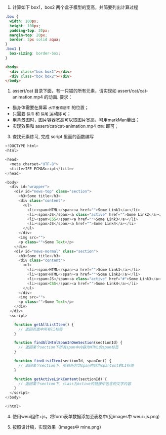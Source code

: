 1. 计算如下 box1，box2 两个盒子模型的宽高，并简要列出计算过程
```css
.box {
  width: 100px;
  height: 100px;
  padding-top: 20px;
  margin-top: 20px;
  border: 2px solid aqua;
}
.box1 {
  box-sizing: border-box;
}
```
```html
<body>
  <div class="box box1"></div>
  <div class="box box2"></div>
</body>
```

1. assert/cat 目录下面，有一只猫的所有元素，请实现如 assert/cat/cat-animation.mp4 的动画.
  要求：

- 猫身体需要在屏幕 `水平垂直居中` 的位置；
- 只需要 `猫爪` 和 `猫尾` 运动即可；
- 用背景图时，图片容器宽高可以取图片宽高，可用markMan量出；
- 实现效果和 assert/cat/cat-animation.mp4 `类似` 即可；
  
3. 查找元素练习, 完成 script 里面的函数编写
```js
<!DOCTYPE html>
<html>

<head>
  <meta charset="UTF-8">
  <title>IFE ECMAScript</title>
</head>

<body>
  <div id="wrapper">
    <div id="news-top" class="section">
      <h3>Some title</h3>
      <div class="content">
        <ul>
          <li><span>HTML</span><a href="">Some Link1</a></li>
          <li><span>JS</span><a class="active" href="">Some Link2</a></li>
          <li><span>CSS</span><a href="">Some Link3</a></li>
          <li><span>JS</span><a href="">Some Link4</a></li>
        </ul>
      </div>
      <img src="">
      <p class="">Some Text</p>
    </div>
    <div id="news-normal" class="section">
      <h3>Some title</h3>
      <div class="content">
        <ul>
          <li><span>HTML</span><a href="">Some Link1</a></li>
          <li><span>HTML</span><a href="">Some Link2</a></li>
          <li><span>JS</span><a class="active" href="#">Some Link3</a></li>
          <li><span>CSS</span><a href="">Some Link4</a></li>
        </ul>
      </div>
      <img src="">
      <p class="">Some Text</p>
    </div>
  </div>
  <script>

    function getAllListItem() {
      // 返回页面中所有li标签
    }

    function findAllHtmlSpanInOneSection(sectionId) {
      // 返回某个section下所有span中内容为HTML的span标签
    }

    function findListItem(sectionId, spanCont) {
      // 返回某个section下，所有所包含span内容为spanCont的LI标签
    }

    function getActiveLinkContent(sectionId) {
      // 返回某个section下，class为active的链接中包含的文字内容
    }
  </script>
</body>

</html>
```

4. 使用weui组件+js，将form表单数据添加至表格中(见images中  weui+js.png)

5. 按照设计稿，实现效果（images中 mine.png）
